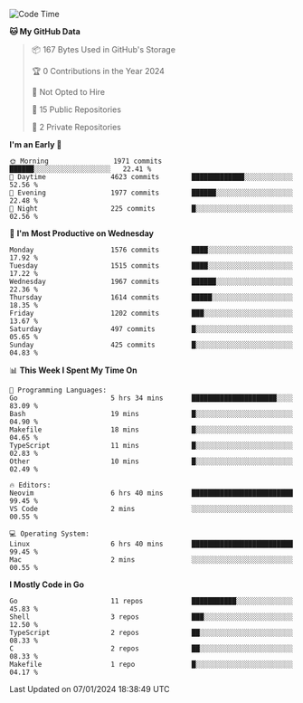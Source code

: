 <!--START_SECTION:waka-->
![Code Time](http://img.shields.io/badge/Code%20Time-315%20hrs%203%20mins-blue)

**🐱 My GitHub Data** 

> 📦 167 Bytes Used in GitHub's Storage 
 > 
> 🏆 0 Contributions in the Year 2024
 > 
> 🚫 Not Opted to Hire
 > 
> 📜 15 Public Repositories 
 > 
> 🔑 2 Private Repositories 
 > 
**I'm an Early 🐤** 

```text
🌞 Morning                1971 commits        ██████░░░░░░░░░░░░░░░░░░░   22.41 % 
🌆 Daytime                4623 commits        █████████████░░░░░░░░░░░░   52.56 % 
🌃 Evening                1977 commits        ██████░░░░░░░░░░░░░░░░░░░   22.48 % 
🌙 Night                  225 commits         █░░░░░░░░░░░░░░░░░░░░░░░░   02.56 % 
```
📅 **I'm Most Productive on Wednesday** 

```text
Monday                   1576 commits        ████░░░░░░░░░░░░░░░░░░░░░   17.92 % 
Tuesday                  1515 commits        ████░░░░░░░░░░░░░░░░░░░░░   17.22 % 
Wednesday                1967 commits        ██████░░░░░░░░░░░░░░░░░░░   22.36 % 
Thursday                 1614 commits        █████░░░░░░░░░░░░░░░░░░░░   18.35 % 
Friday                   1202 commits        ███░░░░░░░░░░░░░░░░░░░░░░   13.67 % 
Saturday                 497 commits         █░░░░░░░░░░░░░░░░░░░░░░░░   05.65 % 
Sunday                   425 commits         █░░░░░░░░░░░░░░░░░░░░░░░░   04.83 % 
```


📊 **This Week I Spent My Time On** 

```text
💬 Programming Languages: 
Go                       5 hrs 34 mins       █████████████████████░░░░   83.09 % 
Bash                     19 mins             █░░░░░░░░░░░░░░░░░░░░░░░░   04.90 % 
Makefile                 18 mins             █░░░░░░░░░░░░░░░░░░░░░░░░   04.65 % 
TypeScript               11 mins             █░░░░░░░░░░░░░░░░░░░░░░░░   02.83 % 
Other                    10 mins             █░░░░░░░░░░░░░░░░░░░░░░░░   02.49 % 

🔥 Editors: 
Neovim                   6 hrs 40 mins       █████████████████████████   99.45 % 
VS Code                  2 mins              ░░░░░░░░░░░░░░░░░░░░░░░░░   00.55 % 

💻 Operating System: 
Linux                    6 hrs 40 mins       █████████████████████████   99.45 % 
Mac                      2 mins              ░░░░░░░░░░░░░░░░░░░░░░░░░   00.55 % 
```

**I Mostly Code in Go** 

```text
Go                       11 repos            ███████████░░░░░░░░░░░░░░   45.83 % 
Shell                    3 repos             ███░░░░░░░░░░░░░░░░░░░░░░   12.50 % 
TypeScript               2 repos             ██░░░░░░░░░░░░░░░░░░░░░░░   08.33 % 
C                        2 repos             ██░░░░░░░░░░░░░░░░░░░░░░░   08.33 % 
Makefile                 1 repo              █░░░░░░░░░░░░░░░░░░░░░░░░   04.17 % 
```




 Last Updated on 07/01/2024 18:38:49 UTC
<!--END_SECTION:waka-->

